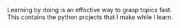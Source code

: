 Learning by doing is an effective way to grasp topics fast.<br>This contains the python projects that I make while I learn.